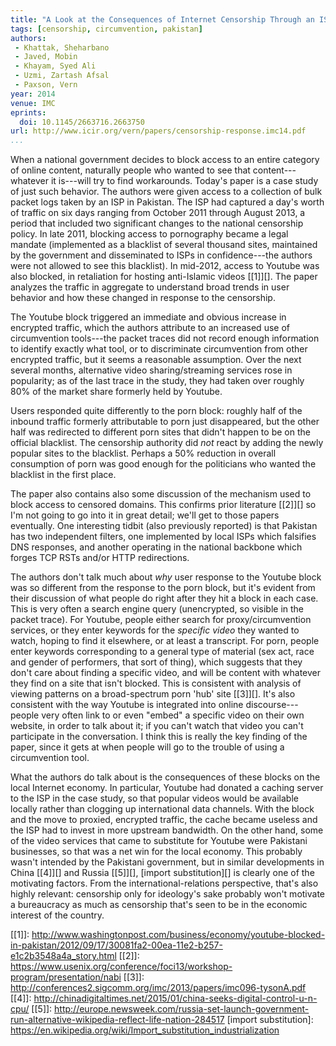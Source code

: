 ```yaml
---
title: "A Look at the Consequences of Internet Censorship Through an ISP Lens"
tags: [censorship, circumvention, pakistan]
authors:
 - Khattak, Sheharbano
 - Javed, Mobin
 - Khayam, Syed Ali
 - Uzmi, Zartash Afsal
 - Paxson, Vern
year: 2014
venue: IMC
eprints:
  doi: 10.1145/2663716.2663750
url: http://www.icir.org/vern/papers/censorship-response.imc14.pdf
...
```


When a national government decides to block access to an entire
category of online content, naturally people who wanted to see that
content---whatever it is---will try to find workarounds.  Today's
paper is a case study of just such behavior.  The authors were given
access to a collection of bulk packet logs taken by an ISP in
Pakistan.  The ISP had captured a day's worth of traffic on six days
ranging from October 2011 through August 2013, a period that included
two significant changes to the national censorship policy.  In late
2011, blocking access to pornography became a legal mandate
(implemented as a blacklist of several thousand sites, maintained by
the government and disseminated to ISPs in confidence---the authors
were not allowed to see this blacklist).  In mid-2012, access to
Youtube was also blocked, in retaliation for hosting anti-Islamic
videos [[1]][].  The paper analyzes the traffic in aggregate to
understand broad trends in user behavior and how these changed in
response to the censorship.

The Youtube block triggered an immediate and obvious increase in
encrypted traffic, which the authors attribute to an increased use of
circumvention tools---the packet traces did not record enough
information to identify exactly what tool, or to discriminate
circumvention from other encrypted traffic, but it seems a reasonable
assumption.  Over the next several months, alternative video
sharing/streaming services rose in popularity; as of the last trace in
the study, they had taken over roughly 80% of the market share
formerly held by Youtube.

Users responded quite differently to the porn block: roughly half of
the inbound traffic formerly attributable to porn just disappeared,
but the other half was redirected to different porn sites that didn't
happen to be on the official blacklist. The censorship authority did
_not_ react by adding the newly popular sites to the blacklist.
Perhaps a 50% reduction in overall consumption of porn was good enough
for the politicians who wanted the blacklist in the first place.

The paper also contains also some discussion of the mechanism used to
block access to censored domains.  This confirms prior literature
[[2]][] so I'm not going to go into it in great detail; we'll get to
those papers eventually.  One interesting tidbit (also previously
reported) is that Pakistan has two independent filters, one
implemented by local ISPs which falsifies DNS responses, and another
operating in the national backbone which forges TCP RSTs and/or HTTP
redirections.

The authors don't talk much about *why* user response to the Youtube
block was so different from the response to the porn block, but it's
evident from their discussion of what people do right after they hit a
block in each case.  This is very often a search engine query
(unencrypted, so visible in the packet trace).  For Youtube, people
either search for proxy/circumvention services, or they enter keywords
for the _specific video_ they wanted to watch, hoping to find it
elsewhere, or at least a transcript.  For porn, people enter keywords
corresponding to a general type of material (sex act, race and gender
of performers, that sort of thing), which suggests that they don't
care about finding a specific video, and will be content with whatever
they find on a site that isn't blocked.  This is consistent with
analysis of viewing patterns on a broad-spectrum porn 'hub' site
[[3]][].  It's also consistent with the way Youtube is integrated into
online discourse---people very often link to or even "embed" a
specific video on their own website, in order to talk about it; if you
can't watch that video you can't participate in the conversation.  I
think this is really the key finding of the paper, since it gets at
when people will go to the trouble of using a circumvention tool.

What the authors do talk about is the consequences of these blocks on
the local Internet economy.  In particular, Youtube had donated a
caching server to the ISP in the case study, so that popular videos
would be available locally rather than clogging up international data
channels.  With the block and the move to proxied, encrypted traffic,
the cache became useless and the ISP had to invest in more upstream
bandwidth.  On the other hand, some of the video services that came to
substitute for Youtube were Pakistani businesses, so that was a net
win for the local economy.  This probably wasn't intended by the
Pakistani government, but in similar developments in China [[4]][] and
Russia [[5]][], [import substitution][] is clearly one of the
motivating factors.  From the international-relations perspective,
that's also highly relevant: censorship only for ideology's sake
probably won't motivate a bureaucracy as much as censorship that's
seen to be in the economic interest of the country.

[[1]]: http://www.washingtonpost.com/business/economy/youtube-blocked-in-pakistan/2012/09/17/30081fa2-00ea-11e2-b257-e1c2b3548a4a_story.html
[[2]]: https://www.usenix.org/conference/foci13/workshop-program/presentation/nabi
[[3]]: http://conferences2.sigcomm.org/imc/2013/papers/imc096-tysonA.pdf
[[4]]: http://chinadigitaltimes.net/2015/01/china-seeks-digital-control-u-n-cpu/
[[5]]: http://europe.newsweek.com/russia-set-launch-government-run-alternative-wikipedia-reflect-life-nation-284517
[import substitution]: https://en.wikipedia.org/wiki/Import_substitution_industrialization
